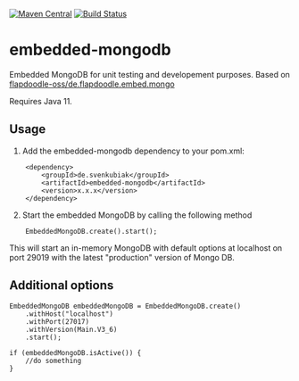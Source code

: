[![Maven Central](https://maven-badges.herokuapp.com/maven-central/de.svenkubiak/embedded-mongodb/badge.svg)](https://maven-badges.herokuapp.com/maven-central/de.svenkubiak/embedded-mongodb)
[![Build Status](https://secure.travis-ci.org/svenkubiak/embedded-mongodb.png?branch=master)](http://travis-ci.org/svenkubiak/embedded-mongodb)


embedded-mongodb
================

Embedded MongoDB for unit testing and developement purposes. Based on [flapdoodle-oss/de.flapdoodle.embed.mongo][1]

Requires Java 11.

Usage
------------------

1) Add the embedded-mongodb dependency to your pom.xml:
```
	<dependency>
		<groupId>de.svenkubiak</groupId>
		<artifactId>embedded-mongodb</artifactId>
		<version>x.x.x</version>
	</dependency>
```
2) Start the embedded MongoDB by calling the following method
```
	EmbeddedMongoDB.create().start();
```	
This will start an in-memory MongoDB with default options at localhost on port 29019 with the latest "production" version of Mongo DB.

Additional options
------------------

    EmbeddedMongoDB embeddedMongoDB = EmbeddedMongoDB.create()
        .withHost("localhost")
        .withPort(27017)
        .withVersion(Main.V3_6)
        .start();
        
    if (embeddedMongoDB.isActive()) {
    	//do something
    }


[1]: https://github.com/flapdoodle-oss/de.flapdoodle.embed.mongo
